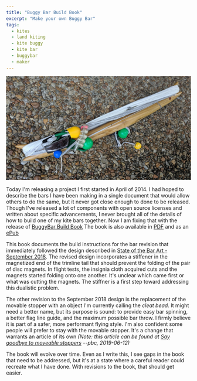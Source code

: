 ```yaml
---
title: "Buggy Bar Build Book"
excerpt: "Make your own Buggy Bar"
tags:
  - kites
  - land kiting
  - kite buggy
  - kite bar
  - buggybar
  - maker
---
```


![](/images/IMG_20190512_165730.jpg "A bundled BuggyBar")


Today I'm releasing a project I first started in April of 2014. I had hoped to describe the bars I have been making in a single document that would allow others to do the same, but it never got close enough to done to be released. Though I've released a lot of components with open source licenses and written about specific advancements, I never brought all of the details of how to build one of my kite bars together. Now I am fixing that with the release of [BuggyBar Build Book](../assets/documents/buggy_bar_build_book/) The book is also available in [PDF](../assets/documents/buggy_bar_build_book/buggy_bar_build_book.pdf) and as an [ePub](../assets/documents/buggy_bar_build_book/buggy_bar_build_book.epub)

This book documents the build instructions for the bar revision that immediately followed the design described in [State of the Bar Art - September 2018](../state-of-the-bar-art-september-2018/). The revised design incorporates a stiffener in the magnetized end of the trimline tail that should prevent the folding of the pair of disc magnets. In flight tests, the insignia cloth acquired cuts and the magnets started folding onto one another. It's unclear which came first or what was cutting the magnets. The stiffner is a first step toward addressing this dualistic problem. 

The other revision to the September 2018 design is the replacement of the movable stopper with an object I'm currently calling the _cleat bead_. It might need a better name, but its purpose is sound: to provide easy bar spinning, a better flag line guide, and the maximum possible bar throw. I firmly believe it is part of a safer, more performant flying style. I'm also confident some people will prefer to stay with the movable stopper. It's a change that warrants an article of its own _(Note: this article can be found at [Say goodbye to moveable stoppers](../no-more-stoppers/) --pbc, 2019-06-12)_

The book will evolve over time. Even as I write this, I see gaps in the book that need to be addressed, but it's at a state where a careful reader could recreate what I have done. With revisions to the book, that should get easier.
